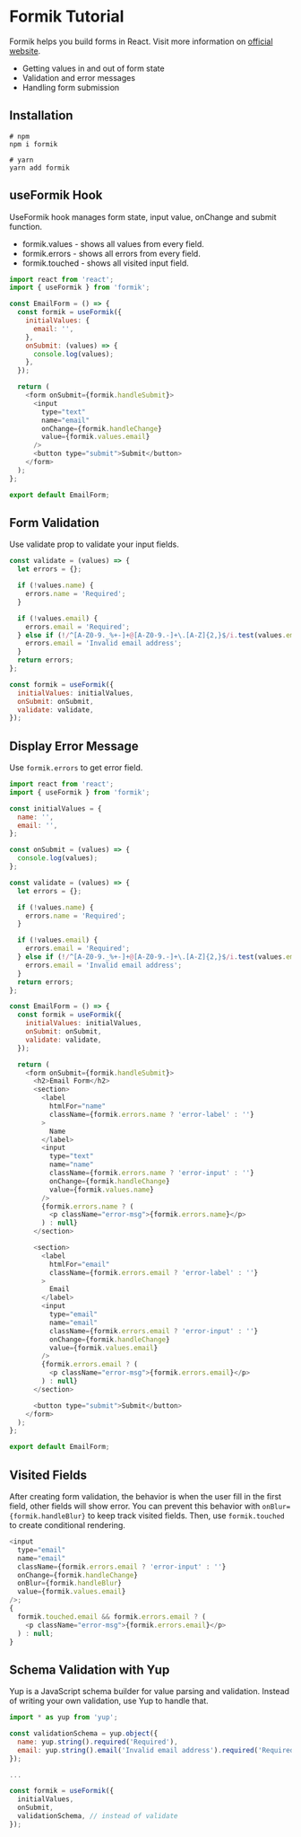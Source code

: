 # Formik Tutorial

Formik helps you build forms in React. Visit more information on [official website](https://formik.org/).

- Getting values in and out of form state
- Validation and error messages
- Handling form submission

## Installation

```
# npm
npm i formik

# yarn
yarn add formik
```

## useFormik Hook

UseFormik hook manages form state, input value, onChange and submit function.

- formik.values - shows all values from every field.
- formik.errors - shows all errors from every field.
- formik.touched - shows all visited input field.

```js
import react from 'react';
import { useFormik } from 'formik';

const EmailForm = () => {
  const formik = useFormik({
    initialValues: {
      email: '',
    },
    onSubmit: (values) => {
      console.log(values);
    },
  });

  return (
    <form onSubmit={formik.handleSubmit}>
      <input
        type="text"
        name="email"
        onChange={formik.handleChange}
        value={formik.values.email}
      />
      <button type="submit">Submit</button>
    </form>
  );
};

export default EmailForm;
```

## Form Validation

Use validate prop to validate your input fields.

```js
const validate = (values) => {
  let errors = {};

  if (!values.name) {
    errors.name = 'Required';
  }

  if (!values.email) {
    errors.email = 'Required';
  } else if (!/^[A-Z0-9._%+-]+@[A-Z0-9.-]+\.[A-Z]{2,}$/i.test(values.email)) {
    errors.email = 'Invalid email address';
  }
  return errors;
};

const formik = useFormik({
  initialValues: initialValues,
  onSubmit: onSubmit,
  validate: validate,
});
```

## Display Error Message

Use `formik.errors` to get error field.

```js
import react from 'react';
import { useFormik } from 'formik';

const initialValues = {
  name: '',
  email: '',
};

const onSubmit = (values) => {
  console.log(values);
};

const validate = (values) => {
  let errors = {};

  if (!values.name) {
    errors.name = 'Required';
  }

  if (!values.email) {
    errors.email = 'Required';
  } else if (!/^[A-Z0-9._%+-]+@[A-Z0-9.-]+\.[A-Z]{2,}$/i.test(values.email)) {
    errors.email = 'Invalid email address';
  }
  return errors;
};

const EmailForm = () => {
  const formik = useFormik({
    initialValues: initialValues,
    onSubmit: onSubmit,
    validate: validate,
  });

  return (
    <form onSubmit={formik.handleSubmit}>
      <h2>Email Form</h2>
      <section>
        <label
          htmlFor="name"
          className={formik.errors.name ? 'error-label' : ''}
        >
          Name
        </label>
        <input
          type="text"
          name="name"
          className={formik.errors.name ? 'error-input' : ''}
          onChange={formik.handleChange}
          value={formik.values.name}
        />
        {formik.errors.name ? (
          <p className="error-msg">{formik.errors.name}</p>
        ) : null}
      </section>

      <section>
        <label
          htmlFor="email"
          className={formik.errors.email ? 'error-label' : ''}
        >
          Email
        </label>
        <input
          type="email"
          name="email"
          className={formik.errors.email ? 'error-input' : ''}
          onChange={formik.handleChange}
          value={formik.values.email}
        />
        {formik.errors.email ? (
          <p className="error-msg">{formik.errors.email}</p>
        ) : null}
      </section>

      <button type="submit">Submit</button>
    </form>
  );
};

export default EmailForm;
```

## Visited Fields

After creating form validation, the behavior is when the user fill in the first field, other fields will show error. You can prevent this behavior with `onBlur={formik.handleBlur}` to keep track visited fields. Then, use `formik.touched` to create conditional rendering.

```js
<input
  type="email"
  name="email"
  className={formik.errors.email ? 'error-input' : ''}
  onChange={formik.handleChange}
  onBlur={formik.handleBlur}
  value={formik.values.email}
/>;
{
  formik.touched.email && formik.errors.email ? (
    <p className="error-msg">{formik.errors.email}</p>
  ) : null;
}
```

## Schema Validation with Yup

Yup is a JavaScript schema builder for value parsing and validation. Instead of writing your own validation, use Yup to handle that.

```js
import * as yup from 'yup';

const validationSchema = yup.object({
  name: yup.string().required('Required'),
  email: yup.string().email('Invalid email address').required('Required'),
});

...

const formik = useFormik({
  initialValues,
  onSubmit,
  validationSchema, // instead of validate
});

```
